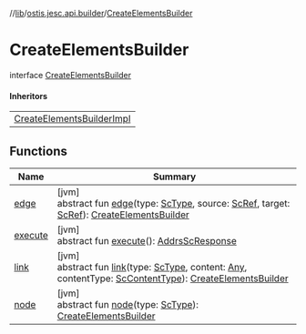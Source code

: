 //[lib](../../../index.md)/[ostis.jesc.api.builder](../index.md)/[CreateElementsBuilder](index.md)

# CreateElementsBuilder

interface [CreateElementsBuilder](index.md)

#### Inheritors

| |
|---|
| [CreateElementsBuilderImpl](../-create-elements-builder-impl/index.md) |

## Functions

| Name | Summary |
|---|---|
| [edge](edge.md) | [jvm]<br>abstract fun [edge](edge.md)(type: [ScType](../../ostis.jesc.client.model.type/-sc-type/index.md), source: [ScRef](../../ostis.jesc.client.model.ref/-sc-ref/index.md), target: [ScRef](../../ostis.jesc.client.model.ref/-sc-ref/index.md)): [CreateElementsBuilder](index.md) |
| [execute](execute.md) | [jvm]<br>abstract fun [execute](execute.md)(): [AddrsScResponse](../../ostis.jesc.client.model.response/-addrs-sc-response/index.md) |
| [link](link.md) | [jvm]<br>abstract fun [link](link.md)(type: [ScType](../../ostis.jesc.client.model.type/-sc-type/index.md), content: [Any](https://kotlinlang.org/api/latest/jvm/stdlib/kotlin/-any/index.html), contentType: [ScContentType](../../ostis.jesc.client.model.request.payload.entry/-sc-content-type/index.md)): [CreateElementsBuilder](index.md) |
| [node](node.md) | [jvm]<br>abstract fun [node](node.md)(type: [ScType](../../ostis.jesc.client.model.type/-sc-type/index.md)): [CreateElementsBuilder](index.md) |

